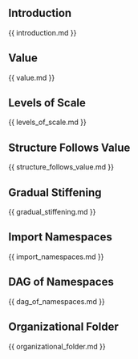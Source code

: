 ## Introduction

{{ introduction.md }}

## Value

{{ value.md }}

## Levels of Scale

{{ levels_of_scale.md }}

## Structure Follows Value

{{ structure_follows_value.md }}

## Gradual Stiffening

{{ gradual_stiffening.md }}

## Import Namespaces

{{ import_namespaces.md }}

## DAG of Namespaces

{{ dag_of_namespaces.md }}

## Organizational Folder

{{ organizational_folder.md }}